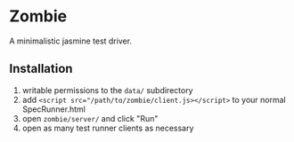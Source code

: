 Zombie
======

A minimalistic jasmine test driver.


Installation
------------

1. writable permissions to the `data/` subdirectory
1. add `<script src="/path/to/zombie/client.js></script>` to your normal SpecRunner.html
1. open `zombie/server/` and click "Run"
1. open as many test runner clients as necessary
